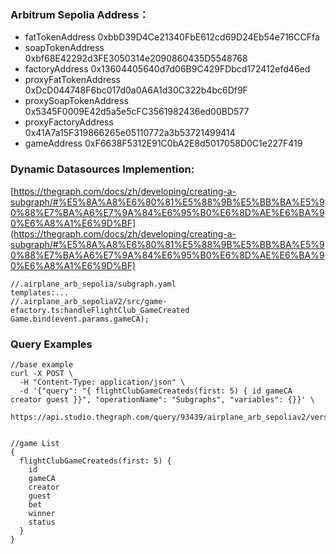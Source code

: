 ### Arbitrum Sepolia Address：
+ fatTokenAddress 0xbbD39D4Ce21340FbE612cd69D24Eb54e716CCFfa
+ soapTokenAddress 0xbf68E42292d3FE3050314e2090860435D5548768
+ factoryAddress 0x13604405640d7d06B9C429FDbcd172412efd46ed
+ proxyFatTokenAddress 0xDcD044748F6bc017d0a0A6A1d30C322b4bc6Df9F
+ proxySoapTokenAddress 0x5345F0009E42d5a5e5cFC3561982436ed00BD577
+ proxyFactoryAddress 0x41A7a15F319866265e05110772a3b53721499414
+ gameAddress 0xF6638F5312E91C0bA2E8d5017058D0C1e227F419

### Dynamic Datasources Implemention:
[https://thegraph.com/docs/zh/developing/creating-a-subgraph/#%E5%8A%A8%E6%80%81%E5%88%9B%E5%BB%BA%E5%90%88%E7%BA%A6%E7%9A%84%E6%95%B0%E6%8D%AE%E6%BA%90%E6%A8%A1%E6%9D%BF](https://thegraph.com/docs/zh/developing/creating-a-subgraph/#%E5%8A%A8%E6%80%81%E5%88%9B%E5%BB%BA%E5%90%88%E7%BA%A6%E7%9A%84%E6%95%B0%E6%8D%AE%E6%BA%90%E6%A8%A1%E6%9D%BF)

```plain
//.airplane_arb_sepolia/subgraph.yaml
templates:...
//.airplane_arb_sepoliaV2/src/game-efactory.ts:handleFlightClub_GameCreated
Game.bind(event.params.gameCA); 
```

### Query Examples
```plain
//base example
curl -X POST \
  -H "Content-Type: application/json" \
  -d '{"query": "{ flightClubGameCreateds(first: 5) { id gameCA creator guest }}", "operationName": "Subgraphs", "variables": {}}' \
  https://api.studio.thegraph.com/query/93439/airplane_arb_sepoliav2/version/latest


//game List
{
  flightClubGameCreateds(first: 5) {
    id
    gameCA
    creator
    guest
    bet
    winner
    status
  }
}
```

  


